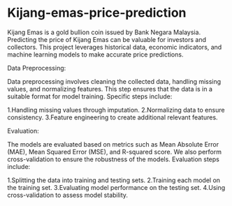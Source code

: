 # Kijang-emas-price-prediction
  Kijang Emas is a gold bullion coin issued by Bank Negara Malaysia. Predicting the price of Kijang Emas can be valuable for investors and collectors. This project leverages historical data, economic indicators, and machine learning models to make accurate price predictions.

Data Preprocessing:

  Data preprocessing involves cleaning the collected data, handling missing values, and normalizing features. This step ensures that the data is in a suitable format for model training. Specific steps include:

1.Handling missing values through imputation.
2.Normalizing data to ensure consistency.
3.Feature engineering to create additional relevant features.

Evaluation:

  The models are evaluated based on metrics such as Mean Absolute Error (MAE), Mean Squared Error (MSE), and R-squared score. We also perform cross-validation to ensure the robustness of the models. Evaluation steps include:

1.Splitting the data into training and testing sets.
2.Training each model on the training set.
3.Evaluating model performance on the testing set.
4.Using cross-validation to assess model stability.

